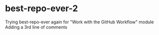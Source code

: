 # best-repo-ever-2
Trying best-repo-ever again for "Work with the GitHub Workflow" module
Adding a 3rd line of comments